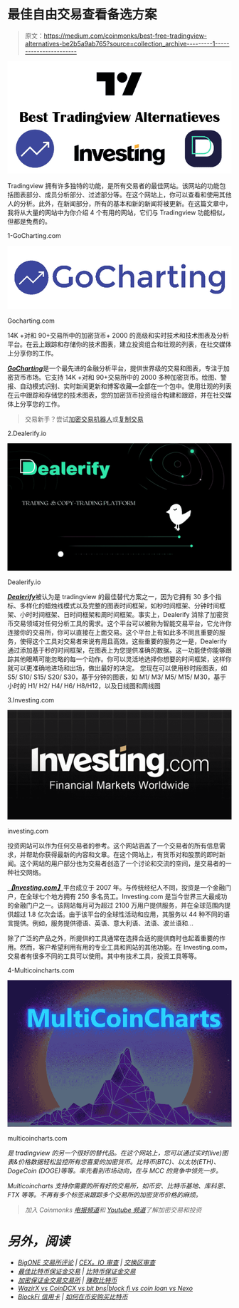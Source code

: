 # 最佳自由交易查看备选方案

> 原文：<https://medium.com/coinmonks/best-free-tradingview-alternatives-be2b5a9ab765?source=collection_archive---------1----------------------->

![](img/b1cd25936523bb5d58d51ef915f66d68.png)

Tradingview 拥有许多独特的功能，是所有交易者的最佳网站。该网站的功能包括图表部分、成员分析部分、过滤部分等。在这个网站上，你可以查看和使用其他人的分析。此外，在新闻部分，所有的基本和新的新闻将被更新。在这篇文章中，我将从大量的网站中为你介绍 4 个有用的网站，它们与 Tradingview 功能相似，但都是免费的。

1-GoCharting.com

![](img/f1f88bca98c1db155aab897900633347.png)

Gocharting.com

14K +对和 90+交易所中的加密货币+ 2000 的高级和实时技术和技术图表及分析平台。在云上跟踪和存储你的技术图表，建立投资组合和壮观的列表，在社交媒体上分享你的工作。

[***GoCharting***](http://Gocharting.com)是一个最先进的金融分析平台，提供世界级的交易和图表，专注于加密货币市场。它支持 14K +对和 90+交易所中的 2000 多种加密货币。绘图、警报、自动模式识别、实时新闻更新和博客收藏—全部在一个包中。使用壮观的列表在云中跟踪和存储您的技术图表，您的加密货币投资组合构建和跟踪，并在社交媒体上分享您的工作。

> 交易新手？尝试[加密交易机器人](/coinmonks/crypto-trading-bot-c2ffce8acb2a)或[复制交易](/coinmonks/top-10-crypto-copy-trading-platforms-for-beginners-d0c37c7d698c)

2.Dealerify.io

![](img/fe9176eee468977044dbb0fc75344e16.png)

Dealerify.io

[***Dealerify***](https://dealerify.io/)被认为是 tradingview 的最佳替代方案之一，因为它拥有 30 多个指标、多样化的蜡烛线模式以及完整的图表时间框架，如秒时间框架、分钟时间框架、小时时间框架、日时间框架和周时间框架。事实上，Dealerify 消除了加密货币交易领域对任何分析工具的需求。这个平台可以被称为智能交易平台，它允许你连接你的交易所，你可以直接在上面交易。这个平台上有如此多不同且重要的服务，使得这个工具对交易者来说有用且高效。这些重要的服务之一是，Dealerify 通过添加基于秒的时间框架，在图表上为您提供准确的数据。这一功能使你能够跟踪其他眼睛可能忽略的每一个动作。你可以灵活地选择你想要的时间框架，这样你就可以更准确地进场和出场，做出最好的决定。
您现在可以使用秒时段图表，如 S5/ S10/ S15/ S20/ S30，基于分钟的图表，如 M1/ M3/ M5/ M15/ M30，基于小时的 H1/ H2/ H4/ H6/ H8/H12，以及日线图和周线图

3.Investing.com

![](img/2f7df9d85bdef746f2cb1893fc543f2f.png)

investing.com

投资网站可以作为任何交易者的参考。这个网站涵盖了一个交易者的所有信息需求，并帮助你获得最新的内容和文章。在这个网站上，有货币对和股票的即时新闻。这个网站的用户部分也为交易者创造了一个讨论和交流的空间，是交易者的一种社交网络。

[***【Investing.com】***](http://investing.com)平台成立于 2007 年。与传统经纪人不同，投资是一个金融门户，在全球七个地方拥有 250 多名员工。Investing.com 是当今世界三大最成功的金融门户之一。该网站每月可为超过 2100 万用户提供服务，并在全球范围内提供超过 1.8 亿次会话。由于该平台的全球性活动和应用，其服务以 44 种不同的语言提供。例如，服务提供德语、英语、意大利语、法语、波兰语和…

除了广泛的产品之外，所提供的工具通常在选择合适的提供商时也起着重要的作用。然而，客户希望利用有用的专业工具和网站的其他功能。在 Investing.com，交易者有很多不同的工具可以使用。其中有技术工具，投资工具等等。

4-Multicoincharts.com

![](img/c9b088828784c78c7db0eacf158e98d2.png)

multicoincharts.com

[](http://multicoincharts.com)*是 tradingview 的另一个很好的替代品。在这个网站上，您可以通过实时(live)图表&价格数据轻松监控所有您喜爱的加密货币。比特币(BTC)、以太坊(ETH)、DogeCoin (DOGE)等等。率先看到市场动向，在与 MCC 的竞争中领先一步。*

*Multicoincharts 支持你需要的所有好的交易所，如币安、比特币基地、库科恩、FTX 等等。不再有多个标签来跟踪多个交易所的加密货币价格的麻烦。*

> *加入 Coinmonks [电报频道](https://t.me/coincodecap)和 [Youtube 频道](https://www.youtube.com/c/coinmonks/videos)了解加密交易和投资*

# *另外，阅读*

*   *[BigONE 交易所评论](/coinmonks/bigone-exchange-review-64705d85a1d4) | [CEX。IO 审查](https://coincodecap.com/cex-io-review) | [交换区审查](/coinmonks/swapzone-review-crypto-exchange-data-aggregator-e0ad78e55ed7)*
*   *[最佳比特币保证金交易](/coinmonks/bitcoin-margin-trading-exchange-bcbfcbf7b8e3) | [比特币保证金交易](https://coincodecap.com/bityard-margin-trading)*
*   *[加密保证金交易交易所](/coinmonks/crypto-margin-trading-exchanges-428b1f7ad108) | [赚取比特币](/coinmonks/earn-bitcoin-6e8bd3c592d9)*
*   *[WazirX vs CoinDCX vs bit bns](/coinmonks/wazirx-vs-coindcx-vs-bitbns-149f4f19a2f1)|[block fi vs coin loan vs Nexo](/coinmonks/blockfi-vs-coinloan-vs-nexo-cb624635230d)*
*   *[BlockFi 信用卡](https://coincodecap.com/blockfi-credit-card) | [如何在币安购买比特币](https://coincodecap.com/buy-bitcoin-binance)*
